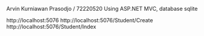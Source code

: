 Arvin Kurniawan Prasodjo / 72220520
Using ASP.NET MVC, database sqlite

http://localhost:5076
http://localhost:5076/Student/Create
http://localhost:5076/Student/Index

